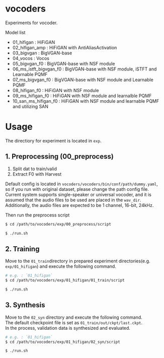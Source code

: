 vocoders
===

Experiments for vocoder.

Model list

- 01_hifigan : HiFiGAN
- 02_hifigan_amp : HiFiGAN with AntiAliasActivation
- 03_bigvgan : BigVGAN-base
- 04_vocos : Vocos
- 05_bigvgan_f0 : BigVGAN-base with NSF module
- 06_ms_istft_bigvgan_f0 : BigVGAN-base with NSF module, iSTFT and Learnable PQMF
- 07_ms_bigvgan_f0 : BigVGAN-base with NSF module and Learnable PQMF
- 08_hifigan_f0 : HiFiGAN with NSF module
- 09_ms_hifigan_f0 : HiFiGAN with NSF module and learnalble PQMF
- 10_san_ms_hifigan_f0 : HiFiGAN with NSF module and learnable PQMF and utilizing SAN

# Usage

The directiory for experiment is located in `exp`.

## 1. Preprocessing (00_preprocess)

1. Split dat to train/valid
2. Extract F0 with Harvest

Default config is located in `vocoders/vocoders/bin/conf/path/dummy.yaml`, so if you run with original dataset, please change the path config file.  
Current system supports single-speaker or universal vocoder, and it is assumed that the audio files to be used are placed in the `wav_dir`.   
Additionally, the audio files are expected to be 1 channel, 16-bit, 24kHz.

Then run the preprocess script

```sh
$ cd /path/to/vocoders/exp/00_preprocess/script

$ ./run.sh
```

## 2. Training

Move to the `01_train`directory in prepared experiment directories(e.g. `exp/01_hifigan`) and execute the following command.

```sh
# e.g. : `01_hifigan`
$ cd /path/to/vocoders/exp/01_hifigan/01_train/script

$ ./run.sh
```

## 3. Synthesis

Move to the `02_syn` directory and execute the following command.  
The default checkpoint file is set as `01_train/out/ckpt/last.ckpt`.  
In the process, validation data is synthesized and evaluated.

```sh
# e.g. : `01_hifigan`
$ cd /path/to/vocoders/exp/01_hifigan/02_syn/script

$ ./run.sh
```